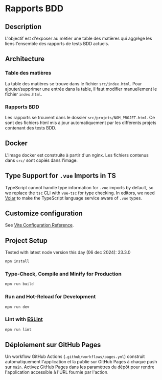 # Rapports BDD

## Description

L'objectif est d'exposer au métier une table des matières qui aggrège les liens l'ensemble des rapports de tests BDD
actuels.

## Architecture

### Table des matières

La table des matières se trouve dans le fichier `src/index.html`.
Pour ajouter/supprimer une entrée dans la table, il faut modifier manuellement le fichier `index.html`.

### Rapports BDD

Les rapports se trouvent dans le dossier `src/projets/NOM_PROJET.html`. Ce sont des fichiers html mis à jour
automatiquement par les différents projets contenant des tests BDD.

## Docker

L'image docker est construite à partir d'un nginx. Les fichiers contenus dans `src/` sont copiés dans l'image.

## Type Support for `.vue` Imports in TS

TypeScript cannot handle type information for `.vue` imports by default, so we replace the `tsc` CLI with `vue-tsc` for type checking. In editors, we need [Volar](https://marketplace.visualstudio.com/items?itemName=Vue.volar) to make the TypeScript language service aware of `.vue` types.

## Customize configuration

See [Vite Configuration Reference](https://vitejs.dev/config/).

## Project Setup

Tested with latest node version this day (06 dec 2024): 23.3.0

```sh
npm install
```

### Type-Check, Compile and Minify for Production

```sh
npm run build
```

### Run and Hot-Reload for Development

```sh
npm run dev
```

### Lint with [ESLint](https://eslint.org/)

```sh
npm run lint
```
## Déploiement sur GitHub Pages

Un workflow GitHub Actions (`.github/workflows/pages.yml`) construit automatiquement l'application et la publie sur GitHub Pages à chaque push sur `main`.
Activez GitHub Pages dans les paramètres du dépôt pour rendre l'application accessible à l'URL fournie par l'action.
